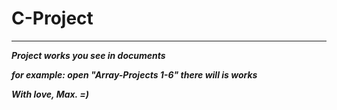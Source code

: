 # C-Project
***
***Project works you see in documents***

***for example:
      open "Array-Projects 1-6" there will is works***
       

***With love, Max. =)***
